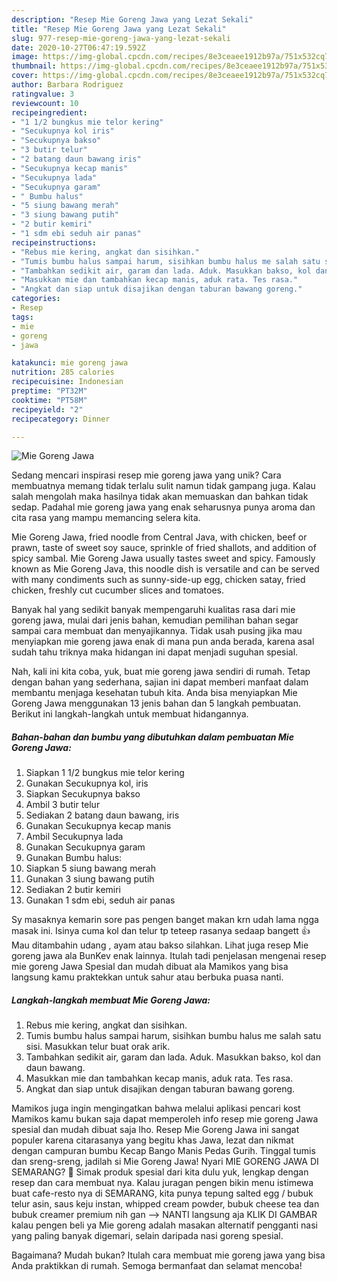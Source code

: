 ```yaml
---
description: "Resep Mie Goreng Jawa yang Lezat Sekali"
title: "Resep Mie Goreng Jawa yang Lezat Sekali"
slug: 977-resep-mie-goreng-jawa-yang-lezat-sekali
date: 2020-10-27T06:47:19.592Z
image: https://img-global.cpcdn.com/recipes/8e3ceaee1912b97a/751x532cq70/mie-goreng-jawa-foto-resep-utama.jpg
thumbnail: https://img-global.cpcdn.com/recipes/8e3ceaee1912b97a/751x532cq70/mie-goreng-jawa-foto-resep-utama.jpg
cover: https://img-global.cpcdn.com/recipes/8e3ceaee1912b97a/751x532cq70/mie-goreng-jawa-foto-resep-utama.jpg
author: Barbara Rodriguez
ratingvalue: 3
reviewcount: 10
recipeingredient:
- "1 1/2 bungkus mie telor kering"
- "Secukupnya kol iris"
- "Secukupnya bakso"
- "3 butir telur"
- "2 batang daun bawang iris"
- "Secukupnya kecap manis"
- "Secukupnya lada"
- "Secukupnya garam"
- " Bumbu halus"
- "5 siung bawang merah"
- "3 siung bawang putih"
- "2 butir kemiri"
- "1 sdm ebi seduh air panas"
recipeinstructions:
- "Rebus mie kering, angkat dan sisihkan."
- "Tumis bumbu halus sampai harum, sisihkan bumbu halus me salah satu sisi. Masukkan telur buat orak arik."
- "Tambahkan sedikit air, garam dan lada. Aduk. Masukkan bakso, kol dan daun bawang."
- "Masukkan mie dan tambahkan kecap manis, aduk rata. Tes rasa."
- "Angkat dan siap untuk disajikan dengan taburan bawang goreng."
categories:
- Resep
tags:
- mie
- goreng
- jawa

katakunci: mie goreng jawa 
nutrition: 285 calories
recipecuisine: Indonesian
preptime: "PT32M"
cooktime: "PT58M"
recipeyield: "2"
recipecategory: Dinner

---
```



![Mie Goreng Jawa](https://img-global.cpcdn.com/recipes/8e3ceaee1912b97a/751x532cq70/mie-goreng-jawa-foto-resep-utama.jpg)

Sedang mencari inspirasi resep mie goreng jawa yang unik? Cara membuatnya memang tidak terlalu sulit namun tidak gampang juga. Kalau salah mengolah maka hasilnya tidak akan memuaskan dan bahkan tidak sedap. Padahal mie goreng jawa yang enak seharusnya punya aroma dan cita rasa yang mampu memancing selera kita.

Mie Goreng Jawa, fried noodle from Central Java, with chicken, beef or prawn, taste of sweet soy sauce, sprinkle of fried shallots, and addition of spicy sambal. Mie Goreng Jawa usually tastes sweet and spicy. Famously known as Mie Goreng Java, this noodle dish is versatile and can be served with many condiments such as sunny-side-up egg, chicken satay, fried chicken, freshly cut cucumber slices and tomatoes.

Banyak hal yang sedikit banyak mempengaruhi kualitas rasa dari mie goreng jawa, mulai dari jenis bahan, kemudian pemilihan bahan segar sampai cara membuat dan menyajikannya. Tidak usah pusing jika mau menyiapkan mie goreng jawa enak di mana pun anda berada, karena asal sudah tahu triknya maka hidangan ini dapat menjadi suguhan spesial.


Nah, kali ini kita coba, yuk, buat mie goreng jawa sendiri di rumah. Tetap dengan bahan yang sederhana, sajian ini dapat memberi manfaat dalam membantu menjaga kesehatan tubuh kita. Anda bisa menyiapkan Mie Goreng Jawa menggunakan 13 jenis bahan dan 5 langkah pembuatan. Berikut ini langkah-langkah untuk membuat hidangannya.

<!--inarticleads1-->

##### Bahan-bahan dan bumbu yang dibutuhkan dalam pembuatan Mie Goreng Jawa:

1. Siapkan 1 1/2 bungkus mie telor kering
1. Gunakan Secukupnya kol, iris
1. Siapkan Secukupnya bakso
1. Ambil 3 butir telur
1. Sediakan 2 batang daun bawang, iris
1. Gunakan Secukupnya kecap manis
1. Ambil Secukupnya lada
1. Gunakan Secukupnya garam
1. Gunakan  Bumbu halus:
1. Siapkan 5 siung bawang merah
1. Gunakan 3 siung bawang putih
1. Sediakan 2 butir kemiri
1. Gunakan 1 sdm ebi, seduh air panas


Sy masaknya kemarin sore pas pengen banget makan krn udah lama ngga masak ini. Isinya cuma kol dan telur tp teteep rasanya sedaap bangett 👍 Mau ditambahin udang , ayam atau bakso silahkan. Lihat juga resep Mie goreng jawa ala BunKev enak lainnya. Itulah tadi penjelasan mengenai resep mie goreng Jawa Spesial dan mudah dibuat ala Mamikos yang bisa langsung kamu praktekkan untuk sahur atau berbuka puasa nanti. 

<!--inarticleads2-->

##### Langkah-langkah membuat Mie Goreng Jawa:

1. Rebus mie kering, angkat dan sisihkan.
1. Tumis bumbu halus sampai harum, sisihkan bumbu halus me salah satu sisi. Masukkan telur buat orak arik.
1. Tambahkan sedikit air, garam dan lada. Aduk. Masukkan bakso, kol dan daun bawang.
1. Masukkan mie dan tambahkan kecap manis, aduk rata. Tes rasa.
1. Angkat dan siap untuk disajikan dengan taburan bawang goreng.


Mamikos juga ingin mengingatkan bahwa melalui aplikasi pencari kost Mamikos kamu bukan saja dapat memperoleh info resep mie goreng Jawa spesial dan mudah dibuat saja lho. Resep Mie Goreng Jawa ini sangat populer karena citarasanya yang begitu khas Jawa, lezat dan nikmat dengan campuran bumbu Kecap Bango Manis Pedas Gurih. Tinggal tumis dan sreng-sreng, jadilah si Mie Goreng Jawa! Nyari MIE GORENG JAWA DI SEMARANG? 🙂 Simak produk spesial dari kita dulu yuk, lengkap dengan resep dan cara membuat nya. Kalau juragan pengen bikin menu istimewa buat cafe-resto nya di SEMARANG, kita punya tepung salted egg / bubuk telur asin, saus keju instan, whipped cream powder, bubuk cheese tea dan bubuk creamer premium nih gan --&gt; NANTI langsung aja KLIK DI GAMBAR kalau pengen beli ya Mie goreng adalah masakan alternatif pengganti nasi yang paling banyak digemari, selain daripada nasi goreng spesial. 

Bagaimana? Mudah bukan? Itulah cara membuat mie goreng jawa yang bisa Anda praktikkan di rumah. Semoga bermanfaat dan selamat mencoba!
